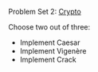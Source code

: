 Problem Set 2: [Crypto](https://docs.cs50.net/2018/x/psets/2/pset2.html)

Choose two out of three: 

- Implement Caesar
- Implement Vigenère
- Implement Crack